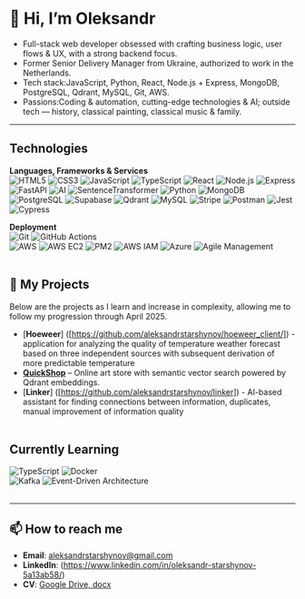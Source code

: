 # 👋 Hi, I’m Oleksandr

- Full-stack web developer obsessed with crafting business logic, user flows & UX, with a strong backend focus.  
- Former Senior Delivery Manager from Ukraine, authorized to work in the Netherlands.
- Tech stack:JavaScript, Python, React, Node.js + Express, MongoDB, PostgreSQL, Qdrant, MySQL, Git, AWS.  
- Passions:Coding & automation, cutting-edge technologies & AI; outside tech — history, classical painting, classical music & family.<br>

---

## Technologies

**Languages, Frameworks & Services**  
![HTML5](https://img.shields.io/badge/-HTML5-E34F26?style=flat&logo=html5&logoColor=white) ![CSS3](https://img.shields.io/badge/-CSS3-1572B6?style=flat&logo=css3&logoColor=white) ![JavaScript](https://img.shields.io/badge/-JavaScript-F7DF1E?style=flat&logo=javascript)  ![TypeScript](https://img.shields.io/badge/-TypeScript-3178C6?style=flat&logo=typescript&logoColor=white)  ![React](https://img.shields.io/badge/-React-61DAFB?style=flat&logo=react&logoColor=black)  ![Node.js](https://img.shields.io/badge/-Node.js-339933?style=flat&logo=node.js)  ![Express](https://img.shields.io/badge/-Express-000000?style=flat&logo=express) ![FastAPI](https://img.shields.io/badge/FastAPI-009688?style=for-the-badge&logo=fastapi&logoColor=white) ![AI](https://img.shields.io/badge/AI-4B0082?style=for-the-badge&logo=openai&logoColor=white) ![SentenceTransformer](https://img.shields.io/badge/SentenceTransformer-FF1493?style=for-the-badge)
 ![Python](https://img.shields.io/badge/-Python-3776AB?style=flat&logo=python)  ![MongoDB](https://img.shields.io/badge/-MongoDB-47A248?style=flat&logo=mongodb)  
![PostgreSQL](https://img.shields.io/badge/-PostgreSQL-336790?style=flat&logo=postgresql)  ![Supabase](https://img.shields.io/badge/Supabase-3ECF8E?style=for-the-badge&logo=supabase&logoColor=white) ![Qdrant](https://img.shields.io/badge/-Qdrant-FF5A5F?style=flat)  ![MySQL](https://img.shields.io/badge/-MySQL-4479A1?style=flat&logo=mysql)  ![Stripe](https://img.shields.io/badge/-Stripe-008CDD?style=flat&logo=stripe&logoColor=white) 
![Postman](https://img.shields.io/badge/Postman-FF6C37?style=for-the-badge&logo=postman&logoColor=white) ![Jest](https://img.shields.io/badge/Jest-C21325?style=for-the-badge&logo=jest&logoColor=white) ![Cypress](https://img.shields.io/badge/Cypress-17202C?style=for-the-badge&logo=cypress&logoColor=white)<br>

**Deployment**  
![Git](https://img.shields.io/badge/-Git-F05032?style=flat&logo=git&logoColor=white) ![GitHub Actions](https://img.shields.io/badge/GitHub_Actions-2088FF?style=flat&logo=githubactions)  
![AWS](https://img.shields.io/badge/-AWS-232F3E?style=flat&logo=amazon-aws&logoColor=white) ![AWS EC2](https://img.shields.io/badge/AWS_EC2-black?style=flat&logo=amazonec2&logoColor=white)
![PM2](https://img.shields.io/badge/PM2-process%20manager-2EC866?style=flat&logo=pm2) ![AWS IAM](https://img.shields.io/badge/AWS_IAM-FF9900?style=flat&logo=amazon-aws&logoColor=white)
![Azure](https://img.shields.io/badge/Azure-0078D4?style=for-the-badge&logo=microsoftazure&logoColor=white)
![Agile Management](https://img.shields.io/badge/Agile%20Management-4CAF50?style=for-the-badge&logo=sprint&logoColor=white)<br><br>



## 🚀 My Projects
Below are the projects as I learn and increase in complexity, allowing me to follow my progression through April 2025.<br>

- [**Hoeweer**] ([https://github.com/aleksandrstarshynov/hoeweer_client/]) - application for analyzing the quality of temperature weather forecast based on three independent sources with subsequent derivation of more predictable temperature
- [**QuickShop**]([https://github.com/aleksandrstarshynov/QuickShop]) – Online art store with semantic vector search powered by Qdrant embeddings.
- [**Linker**] ([https://github.com/aleksandrstarshynov/linker]) - AI-based assistant for finding connections between information, duplicates, manual improvement of information quality<br><br>


## Currently Learning  
![TypeScript](https://img.shields.io/badge/-TypeScript-3178C6?style=flat&logo=typescript&logoColor=white)
![Docker](https://img.shields.io/badge/-Docker-2496ED?style=flat&logo=docker)  
![Kafka](https://img.shields.io/badge/-Kafka-00507A?style=flat&logo=apache-kafka&logoColor=white)
![Event-Driven Architecture](https://img.shields.io/badge/-Event--Driven_Architecture-4FC08D?style=flat)<br><br>

---

## 📫 How to reach me
- **Email**: aleksandrstarshynov@gmail.com  
- **LinkedIn**: (https://www.linkedin.com/in/oleksandr-starshynov-5a13ab58/)  
- **CV**: [Google Drive, docx](https://docs.google.com/document/d/1qDswHOCIHF0y2EeAkRdPvNXQNGUGixCk/edit?usp=sharing&ouid=100487193319599038543&rtpof=true&sd=true)  
